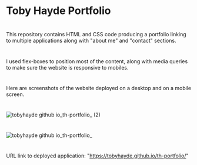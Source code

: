 # Toby Hayde Portfolio
#
This repository contains HTML and CSS code producing a portfolio linking to multiple applications along with "about me" and "contact" sections. 
#
I used flex-boxes to position most of the content, along with media queries to make sure the website is responsive to mobiles.
#
Here are screenshots of the website deployed on a desktop and on a mobile screen.
#
![tobyhayde github io_th-portfolio_ (2)](https://user-images.githubusercontent.com/95835120/148664001-3f5aaaa7-b146-4230-af5d-9739c1830d92.png)
#
![tobyhayde github io_th-portfolio_](https://user-images.githubusercontent.com/95835120/148664006-03735046-0fc7-44cb-bc5a-5e2faa5e88b4.png)
#
URL link to deployed application: "https://tobyhayde.github.io/th-portfolio/"
#
